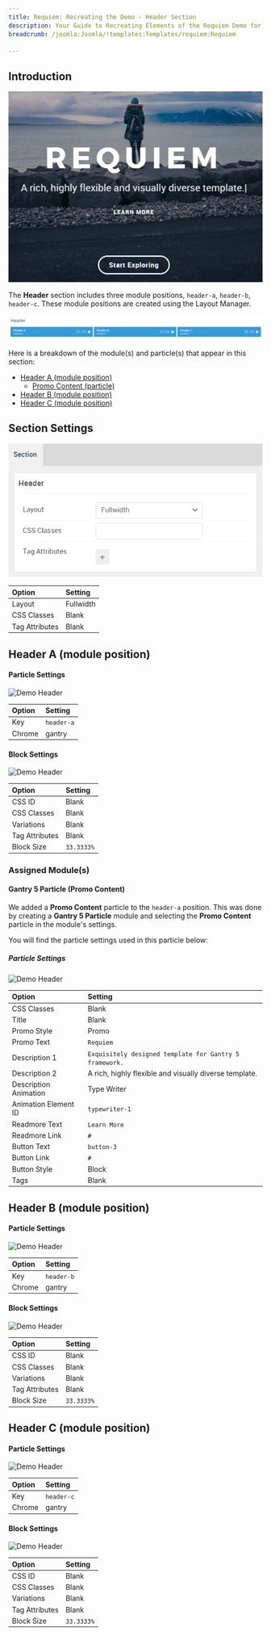 ```yaml
---
title: Requiem: Recreating the Demo - Header Section
description: Your Guide to Recreating Elements of the Requiem Demo for Joomla
breadcrumb: /joomla:Joomla/!templates:Templates/requiem:Requiem

---
```


## Introduction

![](assets/demo_3.png)

The **Header** section includes three module positions, `header-a`, `header-b`, `header-c`. These module positions are created using the Layout Manager.

![](assets/home_header.png)

Here is a breakdown of the module(s) and particle(s) that appear in this section:

* [Header A (module position)](#header-a-(module-position))
    - [Promo Content (particle)](#gantry-5-particle-(promo-content))
* [Header B (module position)](#header-b-(module-position))
* [Header C (module position)](#header-c-(module-position))

## Section Settings

![](assets/demo_header_settings.png)

| Option         | Setting   |
| :-----         | :-----    |
| Layout         | Fullwidth |
| CSS Classes    | Blank     |
| Tag Attributes | Blank     |

## Header A (module position)

#### Particle Settings

![Demo Header](demo_header_1.png)

| Option | Setting    |
| :----- | :-----     |
| Key    | `header-a` |
| Chrome | gantry     |

#### Block Settings

![Demo Header](demo_header_2.png)

| Option         | Setting    |
| :-----         | :-----     |
| CSS ID         | Blank      |
| CSS Classes    | Blank      |
| Variations     | Blank      |
| Tag Attributes | Blank      |
| Block Size     | `33.3333%` |

### Assigned Module(s)

#### Gantry 5 Particle (Promo Content)

We added a **Promo Content** particle to the `header-a` position. This was done by creating a **Gantry 5 Particle** module and selecting the **Promo Content** particle in the module's settings. 

You will find the particle settings used in this particle below:

##### Particle Settings

![Demo Header](demo_header_3.png)

| Option                | Setting                                                 |
| :-----                | :-----                                                  |
| CSS Classes           | Blank                                                   |
| Title                 | Blank                                                   |
| Promo Style           | Promo                                                   |
| Promo Text            | `Requiem`                                               |
| Description 1         | `Exquisitely designed template for Gantry 5 framework.` |
| Description 2         | A rich, highly flexible and visually diverse template.  |
| Description Animation | Type Writer                                             |
| Animation Element ID  | `typewriter-1`                                          |
| Readmore Text         | `Learn More`                                            |
| Readmore Link         | `#`                                                     |
| Button Text           | `button-3`                                              |
| Button Link           | `#`                                                     |
| Button Style          | Block                                                   |
| Tags                  | Blank                                                   |

## Header B (module position)

#### Particle Settings

![Demo Header](demo_header_4.png)

| Option | Setting    |
| :----- | :-----     |
| Key    | `header-b` |
| Chrome | gantry     |

#### Block Settings

![Demo Header](demo_header_5.png)

| Option         | Setting    |
| :-----         | :-----     |
| CSS ID         | Blank      |
| CSS Classes    | Blank      |
| Variations     | Blank      |
| Tag Attributes | Blank      |
| Block Size     | `33.3333%` |

## Header C (module position)

#### Particle Settings

![Demo Header](demo_header_6.png)

| Option | Setting    |
| :----- | :-----     |
| Key    | `header-c` |
| Chrome | gantry     |

#### Block Settings

![Demo Header](demo_header_7.png)

| Option         | Setting    |
| :-----         | :-----     |
| CSS ID         | Blank      |
| CSS Classes    | Blank      |
| Variations     | Blank      |
| Tag Attributes | Blank      |
| Block Size     | `33.3333%` |